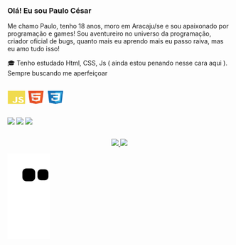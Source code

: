 ### Olá! Eu sou Paulo César 
Me chamo Paulo, tenho 18 anos, moro em Aracaju/se e sou apaixonado por programação e games! Sou aventureiro no universo da programação, criador oficial de bugs, quanto mais eu aprendo mais eu passo raiva, mas eu amo tudo isso!

🎓 Tenho estudado Html, CSS, Js ( ainda estou penando nesse cara aqui ). Sempre buscando me aperfeiçoar

<div style="display: inline_block"><br>
  <img align="center" alt="paulo-Js" height="30" width="40" src="https://raw.githubusercontent.com/devicons/devicon/master/icons/javascript/javascript-plain.svg">
  <img align="center" alt="paulo-HTML" height="30" width="40" src="https://raw.githubusercontent.com/devicons/devicon/master/icons/html5/html5-original.svg">
  <img align="center" alt="paulo-CSS" height="30" width="40" src="https://raw.githubusercontent.com/devicons/devicon/master/icons/css3/css3-original.svg">
</div>
  
  ##
 
<div> 
  <a href="https://instagram.com/paulocfontes" target="_blank"><img src="https://img.shields.io/badge/-Instagram-%23E4405F?style=for-the-badge&logo=instagram&logoColor=white" target="_blank"></a>
  <a href = "mailto:paulocfontes05@gmail.com"><img src="https://img.shields.io/badge/-Gmail-%23333?style=for-the-badge&logo=gmail&logoColor=white" target="_blank"></a>
  <a href="https://www.linkedin.com/in/paulo-fontes-827223226/" target="_blank"><img src="https://img.shields.io/badge/-LinkedIn-%230077B5?style=for-the-badge&logo=linkedin&logoColor=white" target="_blank"></a> 
</div>

##

<p align="center">
<a href="https://github.com/Cr0nik">
  <img height="180em" src="https://github-readme-stats-eight-theta.vercel.app/api?username=asulick&show_icons=true&theme=darcula&include_all_commits=true&count_private=true"/>
  <img height="180em" src="https://github-readme-stats-eight-theta.vercel.app/api/top-langs/?username=asulick&layout=compact&langs_count=8&theme=darcula"/>
</a>
</p>

![snake gif](https://github.com/Asulick/Asulick/blob/output/github-contribution-grid-snake.svg)

